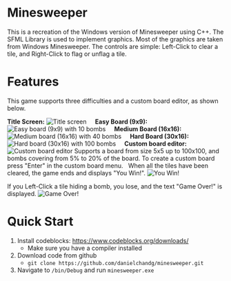 # Minesweeper
This is a recreation of the Windows version of Minesweeper using C++. The SFML Library is used to implement graphics. Most of the graphics are taken from Windows Minesweeper. The controls are simple: Left-Click to clear a tile, and Right-Click to flag or unflag a tile. 
# Features
This game supports three difficulties and a custom board editor, as shown below.

**Title Screen:**
![Title screen](https://i.imgur.com/aLH4eFT.png)
  &nbsp;
  &nbsp;
**Easy Board (9x9):**
![Easy board (9x9) with 10 bombs](https://i.imgur.com/EB016Eo.png)
  &nbsp;
  &nbsp;
**Medium Board (16x16):**
![Medium board (16x16) with 40 bombs](https://i.imgur.com/drF0fhx.png)
  &nbsp;
  &nbsp;
**Hard Board (30x16):**
![Hard board (30x16) with 100 bombs](https://i.imgur.com/g7JltwX.png)
  &nbsp;
  &nbsp;
**Custom board editor:**
![Custom board editor](https://i.imgur.com/YKoZWqG.png)
Supports a board from size 5x5 up to 100x100, and bombs covering from 5%  to 20% of the board.
To create a custom board press "Enter" in the custom board menu.
  &nbsp;
  When all the tiles have been cleared, the game ends and displays "You Win!". 
![You Win!](https://i.imgur.com/x6oe4d5.png)

If you Left-Click a tile hiding a bomb, you lose, and the text "Game Over!" is displayed. 
![Game Over!](https://i.imgur.com/8W3xGXV.png)
# Quick Start
1. Install codeblocks: https://www.codeblocks.org/downloads/
    - Make sure you have a compiler installed
3. Download code from github
	- `git clone https://github.com/danielchandg/minesweeper.git`
4. Navigate to `/bin/Debug` and run `minesweeper.exe`